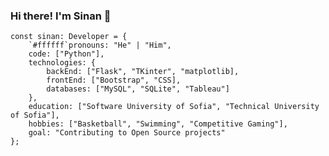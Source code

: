 ### Hi there! I'm Sinan 👋
```
const sinan: Developer = {
    `#ffffff`pronouns: "He" | "Him",
    code: ["Python"],
    technologies: {
        backEnd: ["Flask", "TKinter", "matplotlib],
        frontEnd: ["Bootstrap", "CSS],
        databases: ["MySQL", "SQLite", "Tableau"]
    },
    education: ["Software University of Sofia", "Technical University of Sofia"],
    hobbies: ["Basketball", "Swimming", "Competitive Gaming"],
    goal: "Contributing to Open Source projects"
};
```
<!--
**pySin/PySin** is a ✨ _special_ ✨ repository because its `README.md` (this file) appears on your GitHub profile.

Here are some ideas to get you started:

- 🔭 I’m currently working on ...
- 🌱 I’m currently learning ...
- 👯 I’m looking to collaborate on ...
- 🤔 I’m looking for help with ...
- 💬 Ask me about ...
- 📫 How to reach me: ...
- 😄 Pronouns: ...
- ⚡ Fun fact: ...
-->
